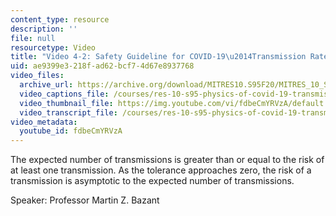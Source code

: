 ```yaml
---
content_type: resource
description: ''
file: null
resourcetype: Video
title: "Video 4-2: Safety Guideline for COVID-19\u2014Transmission Rate"
uid: ae9399e3-218f-ad62-bcf7-4d67e8937768
video_files:
  archive_url: https://archive.org/download/MITRES10.S95F20/MITRES_10_S95F20_0402_300k.mp4
  video_captions_file: /courses/res-10-s95-physics-of-covid-19-transmission-fall-2020/1fe9cbc7f7165c909b37160c17178a1b_fdbeCmYRVzA.vtt
  video_thumbnail_file: https://img.youtube.com/vi/fdbeCmYRVzA/default.jpg
  video_transcript_file: /courses/res-10-s95-physics-of-covid-19-transmission-fall-2020/21676f349a7195402ba967ccb5e50373_fdbeCmYRVzA.pdf
video_metadata:
  youtube_id: fdbeCmYRVzA
---
```


The expected number of transmissions is greater than or equal to the risk of at least one transmission. As the tolerance approaches zero, the risk of a transmission is asymptotic to the expected number of transmissions.

Speaker: Professor Martin Z. Bazant